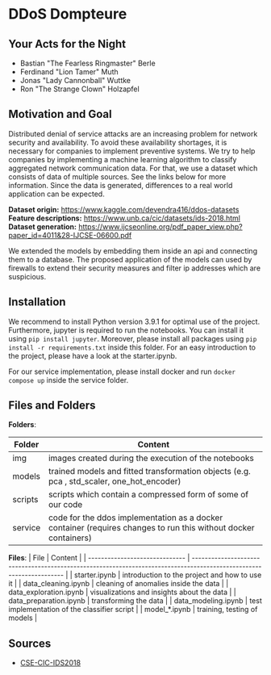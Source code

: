 # DDoS Dompteure

## Your Acts for the Night
- Bastian "The Fearless Ringmaster" Berle
- Ferdinand "Lion Tamer" Muth
- Jonas "Lady Cannonball" Wuttke
- Ron "The Strange Clown" Holzapfel


## Motivation and Goal
Distributed denial of service attacks are an increasing problem for network security and availability. To avoid these availability shortages, it is necessary for companies to implement preventive systems. We try to help companies by implementing a machine learning algorithm to classify aggregated network communication data. For that, we use a dataset which consists of data of multiple sources. See the links below for more information. Since the data is generated, differences to a real world application can be expected.

**Dataset origin:** https://www.kaggle.com/devendra416/ddos-datasets \
**Feature descriptions:** https://www.unb.ca/cic/datasets/ids-2018.html \
**Dataset generation:** https://www.ijcseonline.org/pdf_paper_view.php?paper_id=4011&28-IJCSE-06600.pdf

We extended the models by embedding them inside an api and connecting them to a database. The proposed application of the models can used by firewalls to extend their security measures and filter ip addresses which are suspicious.

## Installation
We recommend to install Python version 3.9.1 for optimal use of the project. Furthermore, jupyter is required to run the notebooks. You can install it using `pip install jupyter`. Moreover, please install all packages using `pip install -r requirements.txt` inside this folder. For an easy introduction to the project, please have a look at the starter.ipynb.

For our service implementation, please install docker and run `docker compose up` inside the service folder.

## Files and Folders

**Folders**:

| Folder                         | Content                                                                                                              |
| ------------------------------ | -------------------------------------------------------------------------------------------------------------------- |
| img                            | images created during the execution of the notebooks                                                                 |
| models                         | trained models and fitted transformation objects (e.g. pca , std_scaler, one_hot_encoder)                            |
| scripts                        | scripts which contain a compressed form of some of our code                                                          |
| service                        | code for the ddos implementation as a docker container (requires changes to run this without docker containers)      |

**Files**:
| File                           | Content                                                                                                              |
| ------------------------------ | -------------------------------------------------------------------------------------------------------------------- |
| starter.ipynb                  | introduction to the project and how to use it                                                                        |
| data_cleaning.ipynb            | cleaning of anomalies inside the data                                                                                |
| data_exploration.ipynb         | visualizations and insights about the data                                                                           |
| data_preparation.ipynb         | transforming the data                                                                                                |
| data_modeling.ipynb            | test implementation of the classifier script                                                                         |
| model_*.ipynb                  | training, testing of models                                                                                          |


## Sources
- [CSE-CIC-IDS2018](https://registry.opendata.aws/cse-cic-ids2018/)